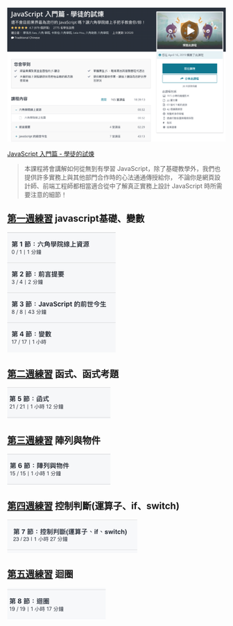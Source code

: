![](01.png)

[JavaScript 入門篇 - 學徒的試煉](https://www.udemy.com/course/javascript-learning/)

>本課程將會講解如何從無到有學習 JavaScript，除了基礎教學外，我們也提供許多實務上與其他部門合作時的心法通通傳授給你， 不論你是網頁設計師、前端工程師都相當適合從中了解真正實務上設計 JavaScript 時所需要注意的細節！ 



## [第一週練習](https://zhezheannie.github.io/javascript_practice/week1.html) javascript基礎、變數
![](img/week1.png)

## [第二週練習](https://zhezheannie.github.io/javascript_practice/week2.html) 函式、函式考題
![](img/week2.png)

## [第三週練習](https://zhezheannie.github.io/javascript_practice/week3.html) 陣列與物件
![](img/week3.png)

## [第四週練習](https://zhezheannie.github.io/javascript_practice/week4.html) 控制判斷(運算子、if、switch)
![](img/week4.png)

## [第五週練習](https://zhezheannie.github.io/javascript_practice/week5.html) 迴圈
![](img/week5.png)
